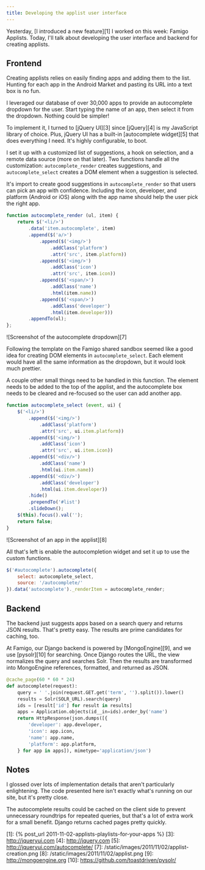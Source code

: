 ```yaml
---
title: Developing the applist user interface
---
```


Yesterday, [I introduced a new feature][1] I worked on this week:
Famigo Applists. Today, I'll talk about developing the user
interface and backend for creating applists.

## Frontend

Creating applists relies on easily finding apps and adding them to
the list. Hunting for each app in the Android Market and pasting
its URL into a text box is no fun.

I leveraged our database of over 30,000 apps to provide an autocomplete
dropdown for the user. Start typing the name of an app, then select
it from the dropdown. Nothing could be simpler!

To implement it, I turned to [jQuery UI][3] since [jQuery][4] is
my JavaScript library of choice. Plus, jQuery UI has a built-in
[autocomplete widget][5] that does everything I need. It's highly
configurable, to boot.

I set it up with a customized list of suggestions, a hook on
selection, and a remote data source (more on that later). Two
functions handle all the customization: `autocomplete_render` creates
suggestions, and `autocomplete_select` creates a DOM element when
a suggestion is selected.

It's import to create good suggestions in `autocomplete_render` so
that users can pick an app with confidence. Including the icon, developer,
and platform (Android or iOS) along with the app name should help
the user pick the right app.

``` javascript
function autocomplete_render (ul, item) {
    return $('<li/>')
        .data('item.autocomplete', item)
        .append($('a/>')
            .append($('<img/>')
                .addClass('platform')
                .attr('src', item.platform))
            .append($('<img/>')
                .addClass('icon')
                .attr('src', item.icon))
            .append($('<span/>')
                .addClass('name')
                .html(item.name))
            .append($('<span/>')
                .addClass('developer')
                .html(item.developer)))
        .appendTo(ul);
};
```

![Screenshot of the autocomplete dropdown][7]

Following the template on the Famigo shared sandbox seemed
like a good idea for creating DOM elements in `autocomplete_select`.
Each element would have all the same information as the dropdown,
but it would look much prettier.

A couple other small things need to be handled in this function.
The element needs to be added to the top of the applist, and the
autocomplete box needs to be cleared and re-focused so the user can
add another app.

``` javascript
function autocomplete_select (event, ui) {
    $('<li/>')
        .append($('<img/>')
            .addClass('platform')
            .attr('src', ui.item.platform))
        .append($('<img/>')
            .addClass('icon')
            .attr('src', ui.item.icon))
        .append($('<div/>')
            .addClass('name')
            .html(ui.item.name))
        .append($('<div/>')
            .addClass('developer')
            .html(ui.item.developer))
        .hide()
        .prependTo('#list')
        .slideDown();
    $(this).focus().val('');
    return false;
}
```

![Screenshot of an app in the applist][8]

All that's left is enable the autocompletion widget and set it up
to use the custom functions.

``` javascript
$('#autocomplete').autocomplete({
    select: autocomplete_select,
    source: '/autocomplete/'
}).data('autocomplete')._renderItem = autocomplete_render;
```

## Backend

The backend just suggests apps based on a search query and returns
JSON results. That's pretty easy. The results are prime candidates
for caching, too.

At Famigo, our Django backend is powered by [MongoEngine][9], and
we use [pysolr][10] for searching. Once Django routes the URL, the
view normalizes the query and searches Solr. Then the results are
transformed into MongoEngine references, formatted, and returned
as JSON.

``` python
@cache_page(60 * 60 * 24)
def autocomplete(request):
    query = ' '.join(request.GET.get('term', '').split()).lower()
    results = Solr(SOLR_URL).search(query)
    ids = [result['id'] for result in results]
    apps = Application.objects(id__in=ids).order_by('name')
    return HttpResponse(json.dumps([{
        'developer': app.developer,
        'icon': app.icon,
        'name': app.name,
        'platform': app.platform,
    } for app in apps]), mimetype='application/json')
```

## Notes

I glossed over lots of implementation details that aren't particularly
enlightening. The code presented here isn't exactly what's running
on our site, but it's pretty close.

The autocomplete results could be cached on the client side to
prevent unnecessary roundtrips for repeated queries, but that's a
lot of extra work for a small benefit. Django returns cached pages
pretty quickly.

[1]: {% post_url 2011-11-02-applists-playlists-for-your-apps %}
[3]: http://jqueryui.com
[4]: http://jquery.com
[5]: http://jqueryui.com/autocomplete/
[7]: /static/images/2011/11/02/applist-creation.png
[8]: /static/images/2011/11/02/applist.png
[9]: http://mongoengine.org
[10]: https://github.com/toastdriven/pysolr/
